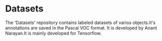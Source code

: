# Datasets

The 'Datasets' repository contains labeled datasets of varios objects.It's annotations are saved in the Pascal VOC format. It is developed 
by Anant Narayan.It is mainly developed for Tensorflow.
